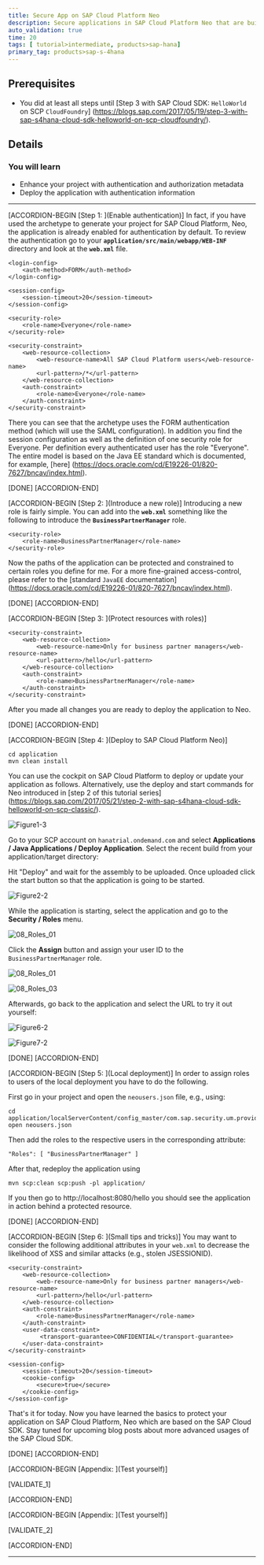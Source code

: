```yaml
---
title: Secure App on SAP Cloud Platform Neo
description: Secure applications in SAP Cloud Platform Neo that are built based on the SAP Cloud SDK.
auto_validation: true
time: 20
tags: [ tutorial>intermediate, products>sap-hana]
primary_tag: products>sap-s-4hana
---
```


## Prerequisites
 - You did at least all steps until [Step 3 with SAP Cloud SDK: `HelloWorld` on SCP `CloudFoundry`] (https://blogs.sap.com/2017/05/19/step-3-with-sap-s4hana-cloud-sdk-helloworld-on-scp-cloudfoundry/).


## Details
### You will learn
  - Enhance your project with authentication and authorization metadata
  - Deploy the application with authentication information


---

[ACCORDION-BEGIN [Step 1: ](Enable authentication)]
In fact, if you have used the archetype to generate your project for SAP Cloud Platform, Neo, the application is already enabled for authentication by default. To review the authentication go to your **`application/src/main/webapp/WEB-INF`** directory and look at the **`web.xml`** file.

```
<login-config>
    <auth-method>FORM</auth-method>
</login-config>

<session-config>
    <session-timeout>20</session-timeout>
</session-config>

<security-role>
    <role-name>Everyone</role-name>
</security-role>

<security-constraint>
    <web-resource-collection>
        <web-resource-name>All SAP Cloud Platform users</web-resource-name>
        <url-pattern>/*</url-pattern>
    </web-resource-collection>
    <auth-constraint>
        <role-name>Everyone</role-name>
    </auth-constraint>
</security-constraint>
```
There you can see that the archetype uses the FORM authentication method (which will use the SAML configuration). In addition you find the session configuration as well as the definition of one security role for Everyone. Per definition every authenticated user has the role "Everyone". The entire model is based on the Java EE standard which is documented, for example, [here] (https://docs.oracle.com/cd/E19226-01/820-7627/bncav/index.html).

[DONE]
[ACCORDION-END]

[ACCORDION-BEGIN [Step 2: ](Introduce a new role)]
Introducing a new role is fairly simple. You can add into the **`web.xml`** something like the following to introduce the **`BusinessPartnerManager`** role.

```
<security-role>
    <role-name>BusinessPartnerManager</role-name>
</security-role>
```
Now the paths of the application can be protected and constrained to certain roles you define for me. For a more fine-grained access-control, please refer to the [standard `JavaEE` documentation] (https://docs.oracle.com/cd/E19226-01/820-7627/bncav/index.html).


[DONE]
[ACCORDION-END]


[ACCORDION-BEGIN [Step 3: ](Protect resources with roles)]

```
<security-constraint>
    <web-resource-collection>
        <web-resource-name>Only for business partner managers</web-resource-name>
        <url-pattern>/hello</url-pattern>
    </web-resource-collection>
    <auth-constraint>
        <role-name>BusinessPartnerManager</role-name>
    </auth-constraint>
</security-constraint>
```
After you made all changes you are ready to deploy the application to Neo.

[DONE]
[ACCORDION-END]

[ACCORDION-BEGIN [Step 4: ](Deploy to SAP Cloud Platform Neo)]

```
cd application
mvn clean install
```
You can use the cockpit on SAP Cloud Platform to deploy or update your application as follows. Alternatively, use the deploy and start commands for Neo introduced in [step 2 of this tutorial series] (https://blogs.sap.com/2017/05/21/step-2-with-sap-s4hana-cloud-sdk-helloworld-on-scp-classic/).

![Figure1-3](Figure1-3.png)

Go to your SCP account on `hanatrial.ondemand.com` and select **Applications / Java Applications / Deploy Application**. Select the recent build from your application/target directory:

Hit "Deploy" and wait for the assembly to be uploaded. Once uploaded click the start button so that the application is going to be started.

![Figure2-2](Figure2-2.png)

While the application is starting, select the application and go to the **Security / Roles** menu.

![08_Roles_01](08_Roles_01.png)

Click the **Assign** button and assign your user ID to the `BusinessPartnerManager` role.

![08_Roles_01](08_Roles_02.png)

![08_Roles_03](08_Roles_03.png)

Afterwards, go back to the application and select the URL to try it out yourself:

![Figure6-2](Figure6-2.png)

![Figure7-2](Figure7-2.png)


[DONE]
[ACCORDION-END]

[ACCORDION-BEGIN [Step 5: ](Local deployment)]
In order to assign roles to users of the local deployment you have to do the following.

First go in your project and open the `neousers.json` file, e.g., using:

```
cd application/localServerContent/config_master/com.sap.security.um.provider.neo.local/
open neousers.json
```
Then add the roles to the respective users in the corresponding attribute:

```
"Roles": [ "BusinessPartnerManager" ]
```
After that, redeploy the application using

```
mvn scp:clean scp:push -pl application/
```
If you then go to http://localhost:8080/hello you should see the application in action behind a protected resource.

[DONE]
[ACCORDION-END]

[ACCORDION-BEGIN [Step 6: ](Small tips and tricks)]
You may want to consider the following additional attributes in your `web.xml` to decrease the likelihood of XSS and similar attacks (e.g., stolen JSESSIONID).

```
<security-constraint>
    <web-resource-collection>
        <web-resource-name>Only for business partner managers</web-resource-name>
        <url-pattern>/hello</url-pattern>
    </web-resource-collection>
    <auth-constraint>
        <role-name>BusinessPartnerManager</role-name>
    </auth-constraint>
 	<user-data-constraint>
         <transport-guarantee>CONFIDENTIAL</transport-guarantee>
    </user-data-constraint>
</security-constraint>

<session-config>
	<session-timeout>20</session-timeout>
	<cookie-config>
		<secure>true</secure>
	</cookie-config>
</session-config>
```
That's it for today. Now you have learned the basics to protect your application on SAP Cloud Platform, Neo which are based on the SAP Cloud SDK. Stay tuned for upcoming blog posts about more advanced usages of the SAP Cloud SDK.

[DONE]
[ACCORDION-END]


[ACCORDION-BEGIN [Appendix: ](Test yourself)]

[VALIDATE_1]

[ACCORDION-END]

[ACCORDION-BEGIN [Appendix: ](Test yourself)]

[VALIDATE_2]

[ACCORDION-END]





---
